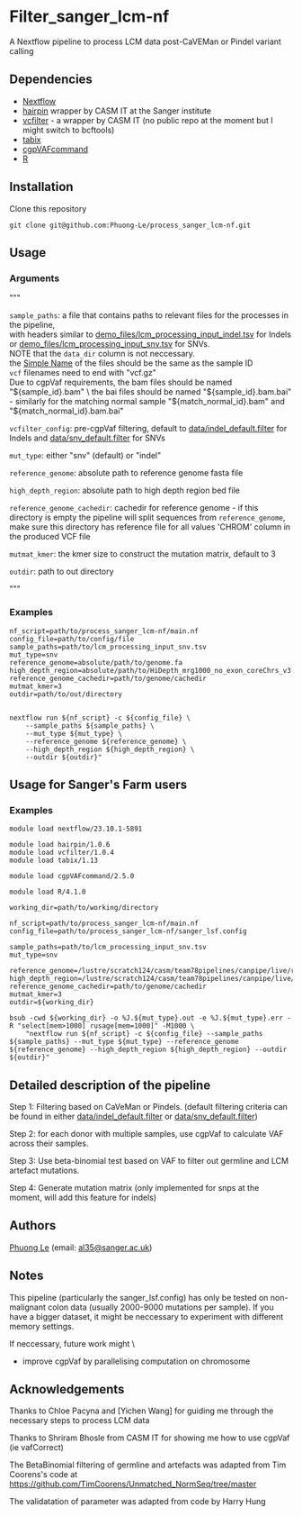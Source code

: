# Filter_sanger_lcm-nf

A Nextflow pipeline to process LCM data post-CaVEMan or Pindel variant calling 

## Dependencies

- [Nextflow](https://www.nextflow.io/)
- [hairpin](https://github.com/cancerit/hairpin-wrapper) wrapper by CASM IT at the Sanger institute
- [vcfilter]() - a wrapper by CASM IT (no public repo at the moment but I might switch to bcftools)
- [tabix](https://www.htslib.org/doc/tabix.html)
- [cgpVAFcommand](https://github.com/cancerit/vafCorrect/tree/dev)
- [R](https://www.r-project.org/)

## Installation

Clone this repository

```
git clone git@github.com:Phuong-Le/process_sanger_lcm-nf.git
```

## Usage 

### Arguments

""" 

`sample_paths`:       a file that contains paths to relevant files for the processes in the pipeline, \
    with headers similar to [demo_files/lcm_processing_input_indel.tsv](https://github.com/Phuong-Le/process_sanger_lcm-nf/blob/main/demo_files/lcm_processing_input_indel.tsv) for Indels \
    or [demo_files/lcm_processing_input_snv.tsv](https://github.com/Phuong-Le/process_sanger_lcm-nf/blob/main/demo_files/lcm_processing_input_snv.tsv) for SNVs. \
    NOTE that the `data_dir` column is not neccessary. \
        the [Simple Name](https://www.geeksforgeeks.org/class-getsimplename-method-in-java-with-examples/) of the files should be the same as the sample ID \
        `vcf` filenames need to end with "vcf.gz" \
        Due to cgpVaf requirements, the bam files should be named "${sample_id}.bam" \
        the bai files should be named "${sample_id}.bam.bai" \
        - similarly for the matching normal sample "${match_normal_id}.bam" and "${match_normal_id}.bam.bai"

`vcfilter_config`:    pre-cgpVaf filtering, default to [data/indel_default.filter](https://github.com/Phuong-Le/process_sanger_lcm-nf/blob/main/data/indel_default.filter) for Indels and [data/snv_default.filter](https://github.com/Phuong-Le/process_sanger_lcm-nf/blob/main/data/snv_default.filter) for SNVs

`mut_type`:           either "snv" (default) or "indel"

`reference_genome`:   absolute path to reference genome fasta file

`high_depth_region`:  absolute path to high depth region bed file

`reference_genome_cachedir`: cachedir for reference genome - if this directory is empty the pipeline will split sequences from `reference_genome`, make sure this directory has reference file for all values 'CHROM' column in the produced VCF file
    
`mutmat_kmer`: the kmer size to construct the mutation matrix, default to 3

`outdir`:             path to out directory

"""

### Examples

```
nf_script=path/to/process_sanger_lcm-nf/main.nf
config_file=path/to/config/file
sample_paths=path/to/lcm_processing_input_snv.tsv
mut_type=snv
reference_genome=absolute/path/to/genome.fa
high_depth_region=absolute/path/to/HiDepth_mrg1000_no_exon_coreChrs_v3.bed.gz
reference_genome_cachedir=path/to/genome/cachedir
mutmat_kmer=3
outdir=path/to/out/directory


nextflow run ${nf_script} -c ${config_file} \
    --sample_paths ${sample_paths} \
    --mut_type ${mut_type} \
    --reference_genome ${reference_genome} \
    --high_depth_region ${high_depth_region} \
    --outdir ${outdir}"
```

## Usage for Sanger's Farm users

### Examples

```
module load nextflow/23.10.1-5891

module load hairpin/1.0.6
module load vcfilter/1.0.4
module load tabix/1.13

module load cgpVAFcommand/2.5.0

module load R/4.1.0 

working_dir=path/to/working/directory

nf_script=path/to/process_sanger_lcm-nf/main.nf
config_file=path/to/process_sanger_lcm-nf/sanger_lsf.config

sample_paths=path/to/lcm_processing_input_snv.tsv
mut_type=snv

reference_genome=/lustre/scratch124/casm/team78pipelines/canpipe/live/ref/human/GRCh38_full_analysis_set_plus_decoy_hla/genome.fa
high_depth_region=/lustre/scratch124/casm/team78pipelines/canpipe/live/ref/human/GRCh38_full_analysis_set_plus_decoy_hla/shared/HiDepth_mrg1000_no_exon_coreChrs_v3.bed.gz
reference_genome_cachedir=path/to/genome/cachedir
mutmat_kmer=3
outdir=${working_dir}

bsub -cwd ${working_dir} -o %J.${mut_type}.out -e %J.${mut_type}.err -R "select[mem>1000] rusage[mem=1000]" -M1000 \
    "nextflow run ${nf_script} -c ${config_file} --sample_paths ${sample_paths} --mut_type ${mut_type} --reference_genome ${reference_genome} --high_depth_region ${high_depth_region} --outdir ${outdir}"

```

## Detailed description of the pipeline 

Step 1: Filtering based on CaVeMan or Pindels. (default filtering criteria can be found in either [data/indel_default.filter](https://github.com/Phuong-Le/process_sanger_lcm-nf/blob/main/data/indel_default.filter) or [data/snv_default.filter](https://github.com/Phuong-Le/process_sanger_lcm-nf/blob/main/data/snv_default.filter))

Step 2: for each donor with multiple samples, use cgpVaf to calculate VAF across their samples.

Step 3: Use beta-binomial test based on VAF to filter out germline and LCM artefact mutations.

Step 4: Generate mutation matrix (only implemented for snps at the moment, will add this feature for indels)

## Authors 

[Phuong Le](https://github.com/Phuong-Le) (email: al35@sanger.ac.uk)

## Notes

This pipeline (particularly the sanger_lsf.config) has only be tested on non-malignant colon data (usually 2000-9000 mutations per sample). If you have a bigger dataset, it might be neccessary to experiment with different memory settings. 

If neccessary, future work might \
- improve cgpVaf by parallelising computation on chromosome


## Acknowledgements

Thanks to Chloe Pacyna and [Yichen Wang] for guiding me through the necessary steps to process LCM data

Thanks to Shriram Bhosle from CASM IT for showing me how to use cgpVaf (ie vafCorrect)

The BetaBinomial filtering of germline and artefacts was adapted from Tim Coorens's code at https://github.com/TimCoorens/Unmatched_NormSeq/tree/master

The validatation of parameter was adapted from code by Harry Hung